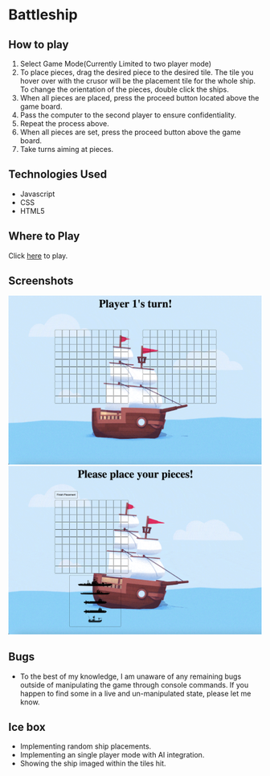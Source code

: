 # Battleship

## How to play
1. Select Game Mode(Currently Limited to two player mode)
2. To place pieces, drag the desired piece to the desired tile. The tile you hover over with the crusor will be the placement tile for the whole ship. To change the orientation of the pieces, double click the ships.
3. When all pieces are placed, press the proceed button located above the game board.
4. Pass the computer to the second player to ensure confidentiality.
5. Repeat the process above.
6. When all pieces are set, press the proceed button above the game board.
7. Take turns aiming at pieces.

## Technologies Used
* Javascript
* CSS
* HTML5

## Where to Play

Click [here](https://transcendent-dusk-9e85a7.netlify.app) to play.

## Screenshots
![Gamescreen](gamescreen.png)
![Ship Placing](shipplacement.png)

## Bugs
* To the best of my knowledge, I am unaware of any remaining bugs outside of manipulating the game through console commands. If you happen to find some in a live and un-manipulated state, please let me know.

## Ice box
* Implementing random ship placements.
* Implementing an single player mode with AI integration.
* Showing the ship imaged within the tiles hit.